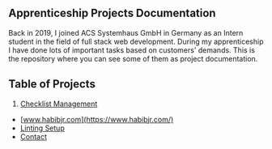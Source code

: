 ## Apprenticeship Projects Documentation
Back in 2019, I joined ACS Systemhaus GmbH in Germany as an Intern student in the field of full stack web development. During my apprenticeship I have done lots of important tasks based on customers' demands. This is the repository where you can see some of them as project documentation.

<!-- TABLE OF CONTENTS -->
## Table of Projects
1. [Checklist Management](https://github.com/smhabibjr/Apprenticeship-Project-Documentation/blob/main/ChecklistManagement.md)
- [www.habibjr.com](https://www.habibjr.com/)
- [Linting Setup](#linting-setup)
- [Contact](#contact)
<!-- HOW TO RUN -->
